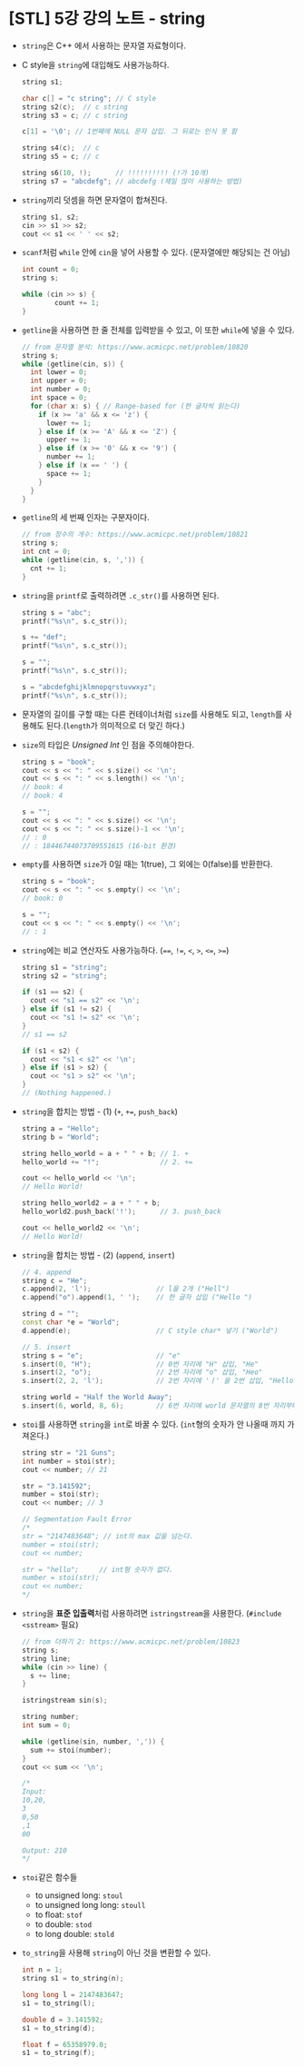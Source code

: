 # [STL] 5강 강의 노트 - string

* `string`은 C++ 에서 사용하는 문자열 자료형이다.

* C style을 `string`에 대입해도 사용가능하다.

  ```c++
  string s1;
  
  char c[] = "c string"; // C style
  string s2(c);  // c string
  string s3 = c; // c string
  
  c[1] = '\0'; // 1번째에 NULL 문자 삽입. 그 뒤로는 인식 못 함
  
  string s4(c);  // c
  string s5 = c; // c
  
  string s6(10, !);      // !!!!!!!!!! (!가 10개)
  string s7 = "abcdefg"; // abcdefg (제일 많이 사용하는 방법)
  ```

* `string`끼리 덧셈을 하면 문자열이 합쳐진다.

  ```c++
  string s1, s2;
  cin >> s1 >> s2;
  cout << s1 << ' ' << s2;
  ```

* `scanf`처럼 `while` 안에 `cin`을 넣어 사용할 수 있다. (문자열에만 해당되는 건 아님)

  ```c++
  int count = 0;
  string s;
  
  while (cin >> s) {
          count += 1;
  }
  ```

* `getline`을 사용하면 한 줄 전체를 입력받을 수 있고, 이 또한 `while`에 넣을 수 있다.

  ```c++
  // from 문자열 분석: https://www.acmicpc.net/problem/10820
  string s;
  while (getline(cin, s)) {
    int lower = 0;
    int upper = 0;
    int number = 0;
    int space = 0;
    for (char x: s) { // Range-based for (한 글자씩 읽는다)
      if (x >= 'a' && x <= 'z') {
        lower += 1;
      } else if (x >= 'A' && x <= 'Z') {
        upper += 1;
      } else if (x >= '0' && x <= '9') {
        number += 1;
      } else if (x == ' ') {
        space += 1;
      }
    }
  }
  ```

* `getline`의 세 번째 인자는 구분자이다.

  ```c++
  // from 정수의 개수: https://www.acmicpc.net/problem/10821
  string s;
  int cnt = 0;
  while (getline(cin, s, ',')) {
    cnt += 1;
  }
  ```

* `string`을 `printf`로 출력하려면 `.c_str()`를 사용하면 된다.

  ```c++
  string s = "abc";
  printf("%s\n", s.c_str());
  
  s += "def";
  printf("%s\n", s.c_str());
  
  s = "";
  printf("%s\n", s.c_str());
  
  s = "abcdefghijklmnopqrstuvwxyz";
  printf("%s\n", s.c_str());
  ```

* 문자열의 길이를 구할 때는 다른 컨테이너처럼 `size`를 사용해도 되고, `length`를 사용해도 된다.(`length`가 의미적으로 더 맞긴 하다.)

* `size`의 타입은 *Unsigned Int* 인 점을 주의해야한다.

  ```c++
  string s = "book";
  cout << s << ": " << s.size() << '\n';
  cout << s << ": " << s.length() << '\n';
  // book: 4
  // book: 4
  
  s = "";
  cout << s << ": " << s.size() << '\n';
  cout << s << ": " << s.size()-1 << '\n';
  // : 0
  // : 18446744073709551615 (16-bit 환경)
  ```

* `empty`를 사용하면 `size`가 0일 때는 1(true), 그 외에는 0(false)를 반환한다.

  ```c++
  string s = "book";
  cout << s << ": " << s.empty() << '\n';
  // book: 0
  
  s = "";
  cout << s << ": " << s.empty() << '\n';
  // : 1
  ```

* `string`에는 비교 연산자도 사용가능하다. (`==`, `!=`, `<`, `>`, `<=`, `>=`)

  ```c++
  string s1 = "string";
  string s2 = "string";
  
  if (s1 == s2) {
    cout << "s1 == s2" << '\n';
  } else if (s1 != s2) {
    cout << "s1 != s2" << '\n';
  }
  // s1 == s2
  
  if (s1 < s2) {
    cout << "s1 < s2" << '\n';
  } else if (s1 > s2) {
    cout << "s1 > s2" << '\n';
  }
  // (Nothing happened.)
  ```

* `string`을 합치는 방법 - (1) (`+`, `+=`, `push_back`)

  ```c++
  string a = "Hello";
  string b = "World";
  
  string hello_world = a + " " + b; // 1. +
  hello_world += "!";               // 2. +=
  
  cout << hello_world << '\n';
  // Hello World!
  
  string hello_world2 = a + " " + b;
  hello_world2.push_back('!');      // 3. push_back
  
  cout << hello_world2 << '\n';
  // Hello World!
  
  ```

* `string`을 합치는 방법 - (2) (`append`, `insert`)

  ```c++
  // 4. append
  string c = "He";
  c.append(2, 'l');                // l을 2개 ("Hell")
  c.append("o").append(1, ' ');    // 한 글자 삽입 ("Hello ")
  
  string d = "";
  const char *e = "World";
  d.append(e);                     // C style char* 넣기 ("World")
  
  // 5. insert
  string s = "e";                  // "e"
  s.insert(0, "H");                // 0번 자리에 "H" 삽입, "He"
  s.insert(2, "o");                // 2번 자리에 "o" 삽입, "Heo"
  s.insert(2, 2, 'l');             // 2번 자리에 'ㅣ' 을 2번 삽입, "Hello"
  
  string world = "Half the World Away";
  s.insert(6, world, 8, 6);        // 6번 자리에 world 문자열의 8번 자리부터 6개 문자 삽입, "Hello World"
  ```

* `stoi`를 사용하면 `string`을 `int`로 바꿀 수 있다. (`int`형의 숫자가 안 나올때 까지 가져온다.)

  ```c++
  string str = "21 Guns";
  int number = stoi(str);
  cout << number; // 21
  
  str = "3.141592";
  number = stoi(str);
  cout << number; // 3
  
  // Segmentation Fault Error
  /*
  str = "2147483648"; // int의 max 값을 넘는다.
  number = stoi(str);
  cout << number;
  
  str = "hello";     // int형 숫자가 없다.
  number = stoi(str);
  cout << number;
  */
  ```

* `string`을 **표준 입출력**처럼 사용하려면 `istringstream`을 사용한다. (`#include <sstream>` 필요)

  ```c++
  // from 더하기 2: https://www.acmicpc.net/problem/10823
  string s;
  string line;
  while (cin >> line) {
    s += line;
  }
  
  istringstream sin(s);
  
  string number;
  int sum = 0;
  
  while (getline(sin, number, ',')) {
    sum += stoi(number);
  }
  cout << sum << '\n';
  
  /*
  Input:
  10,20,
  3
  0,50
  ,1
  00
  
  Output: 210
  */
  ```

* `stoi`같은 함수들

  * to unsigned long: `stoul`
  * to unsigned long long: `stoull`
  * to float: `stof`
  * to double: `stod`
  * to long double: `stold`

* `to_string`을 사용해 `string`이 아닌 것을 변환할 수 있다.

  ```c++
  int n = 1;
  string s1 = to_string(n);
  
  long long l = 2147483647;
  s1 = to_string(l);
  
  double d = 3.141592;
  s1 = to_string(d);
  
  float f = 65358979.0;
  s1 = to_string(f);
  ```

  